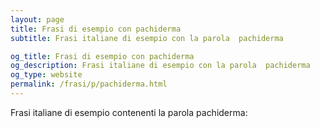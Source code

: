 ```yaml
---
layout: page
title: Frasi di esempio con pachiderma 
subtitle: Frasi italiane di esempio con la parola  pachiderma

og_title: Frasi di esempio con pachiderma 
og_description: Frasi italiane di esempio con la parola  pachiderma
og_type: website
permalink: /frasi/p/pachiderma.html
---
```


Frasi italiane di esempio contenenti la parola pachiderma:


